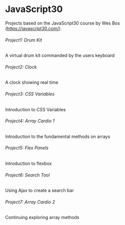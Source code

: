 # JavaScript30
Projects based on the JavaScript30 course by Wes Bos (https://javascript30.com/).

###### Project1: Drum Kit
A virtual drum kit commanded by the users keyboard

###### Project2: Clock
A clock showing real time

###### Project3: CSS Variables
Introduction to CSS Variables

###### Project4: Array Cardio 1
Introduction to the fundamental methods on arrays

###### Project5: Flex Panels
Introduction to flexbox

###### Project6: Search Tool
Using Ajax to create a search bar

###### Project7: Array Cardio 2
Continuing exploring array methods
